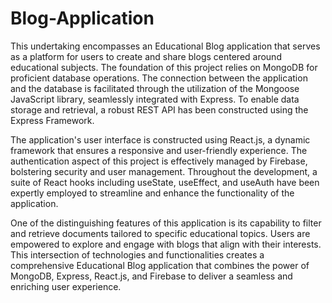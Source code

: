 # Blog-Application
This undertaking encompasses an Educational Blog application that serves as a platform for users to create and share blogs centered around educational subjects. The foundation of this project relies on MongoDB for proficient database operations. The connection between the application and the database is facilitated through the utilization of the Mongoose JavaScript library, seamlessly integrated with Express. To enable data storage and retrieval, a robust REST API has been constructed using the Express Framework.

The application's user interface is constructed using React.js, a dynamic framework that ensures a responsive and user-friendly experience. The authentication aspect of this project is effectively managed by Firebase, bolstering security and user management. Throughout the development, a suite of React hooks including useState, useEffect, and useAuth have been expertly employed to streamline and enhance the functionality of the application.

One of the distinguishing features of this application is its capability to filter and retrieve documents tailored to specific educational topics. Users are empowered to explore and engage with blogs that align with their interests. This intersection of technologies and functionalities creates a comprehensive Educational Blog application that combines the power of MongoDB, Express, React.js, and Firebase to deliver a seamless and enriching user experience.
